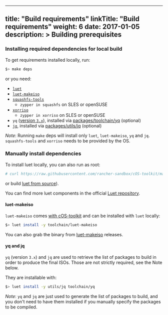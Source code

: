 
---
title: "Build requirements"
linkTitle: "Build requirements"
weight: 6
date: 2017-01-05
description: >
  Building prerequisites
---


### Installing required dependencies for local build

To get requirements installed locally, run:

```bash
$> make deps
```

or you need:

- [`luet`](https://github.com/mudler/luet)
- [`luet-makeiso`](https://github.com/mudler/luet-makeiso)
- [`squashfs-tools`](https://github.com/plougher/squashfs-tools)
  - `zypper in squashfs` on SLES or openSUSE
- [`xorriso`](https://dev.lovelyhq.com/libburnia/web/wiki/Xorriso)
  - `zypper in xorriso` on SLES or openSUSE
- `yq` ([version `3.x`](https://github.com/mikefarah/yq/releases/tag/3.4.1)), installed via [packages/toolchain/yq](https://github.com/rancher-sandbox/cOS-toolkit/tree/master/packages/toolchain/yq) (optional)
- [`jq`](https://stedolan.github.io/jq), installed via [packages/utils/jq](https://github.com/rancher-sandbox/cOS-toolkit/tree/master/packages/utils/jq) (optional)

_Note_: Running `make` deps will install only `luet`, `luet-makeiso`, `yq` and `jq`. `squashfs-tools` and `xorriso` needs to be provided by the OS.

### Manually install dependencies

To install luet locally, you can also run as root:
```bash
# curl https://raw.githubusercontent.com/rancher-sandbox/cOS-toolkit/master/scripts/get_luet.sh | sh
```
or build [luet from source](https://github.com/mudler/luet)).

You can find more luet components in the official [Luet repository](https://github.com/Luet-lab/luet-repo).


#### luet-makeiso

`luet-makeiso` comes [with cOS-toolkit](https://github.com/rancher-sandbox/cOS-toolkit/tree/master/packages/toolchain/luet-makeiso)
and can be installed with `luet` locally:

```bash
$> luet install -y toolchain/luet-makeiso
```

You can also grab the binary from [luet-makeiso](https://github.com/mudler/luet-makeiso) releases.


#### yq and jq
`yq` (version `3.x`) and `jq` are used to retrieve the list of
packages to build in order to produce the final ISOs. Those are not
strictly required, see the Note below. 


They are installable with:

```bash
$> luet install -y utils/jq toolchain/yq
```

_Note_: `yq` and `jq` are just used to generate the list of packages to build, and you don't need to have them installed if you manually specify the packages to be compiled.
